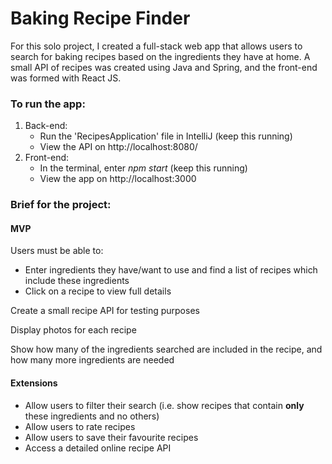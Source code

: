 # Baking Recipe Finder

For this solo project, I created a full-stack web app that allows users to search for baking recipes based on the ingredients they have at home. A small API of recipes was created using Java and Spring, and the front-end was formed with React JS.

### To run the app:

1) Back-end:
    * Run the 'RecipesApplication' file in IntelliJ (keep this running)
    * View the API on http://localhost:8080/
2) Front-end:
    * In the terminal, enter *npm start* (keep this running)
    * View the app on http://localhost:3000






### Brief for the project:

#### MVP

Users must be able to: 
* Enter ingredients they have/want to use and find a list of recipes which include these ingredients
* Click on a recipe to view full details

Create a small recipe API for testing purposes

Display photos for each recipe

Show how many of the ingredients searched are included in the recipe, and how many more ingredients are needed

#### Extensions
* Allow users to filter their search (i.e. show recipes that contain **only** these ingredients and no others)
* Allow users to rate recipes
* Allow users to save their favourite recipes
* Access a detailed online recipe API


